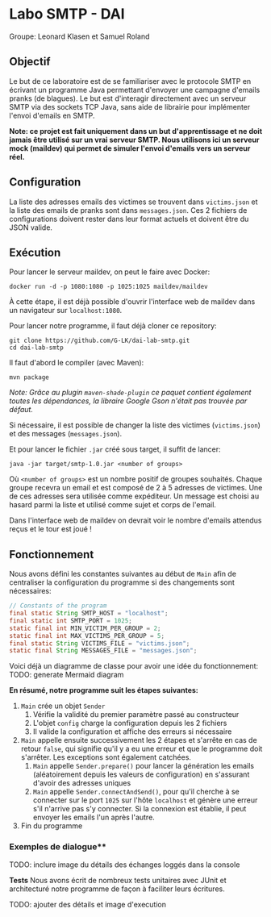 # Labo SMTP - DAI
Groupe: Leonard Klasen et Samuel Roland

## Objectif
Le but de ce laboratoire est de se familiariser avec le protocole SMTP en écrivant un programme Java permettant d'envoyer une campagne d'emails pranks (de blagues). Le but est d'interagir directement avec un serveur SMTP via des sockets TCP Java, sans aide de librairie pour implémenter l'envoi d'emails en SMTP.

**Note: ce projet est fait uniquement dans un but d'apprentissage et ne doit jamais être utilisé sur un vrai serveur SMTP. Nous utilisons ici un serveur mock (maildev) qui permet de simuler l'envoi d'emails vers un serveur réel.**

## Configuration
La liste des adresses emails des victimes se trouvent dans `victims.json` et la liste des emails de pranks sont dans `messages.json`. Ces 2 fichiers de configurations doivent rester dans leur format actuels et doivent être du JSON valide.

## Exécution
Pour lancer le serveur maildev, on peut le faire avec Docker:
```
docker run -d -p 1080:1080 -p 1025:1025 maildev/maildev
```

À cette étape, il est déjà possible d'ouvrir l'interface web de maildev dans un navigateur sur `localhost:1080`.

Pour lancer notre programme, il faut déjà cloner ce repository:
```
git clone https://github.com/G-LK/dai-lab-smtp.git
cd dai-lab-smtp
```

Il faut d'abord le compiler (avec Maven):
```
mvn package
```

*Note: Grâce au plugin `maven-shade-plugin` ce paquet contient également toutes les dépendances, la libraire Google Gson n'était pas trouvée par défaut.*

Si nécessaire, il est possible de changer la liste des victimes (`victims.json`) et des messages (`messages.json`).

Et pour lancer le fichier `.jar` créé sous target, il suffit de lancer:
```
java -jar target/smtp-1.0.jar <number of groups>
```

Où `<number of groups>` est un nombre positif de groupes souhaités. Chaque groupe recevra un email et est composé de 2 à 5 adresses de victimes. Une de ces adresses sera utilisée comme expéditeur. Un message est choisi au hasard parmi la liste et utilisé comme sujet et corps de l'email.

Dans l'interface web de maildev on devrait voir le nombre d'emails attendus reçus et le tour est joué !

## Fonctionnement
Nous avons défini les constantes suivantes au début de `Main` afin de centraliser la configuration du programme si des changements sont nécessaires:
```java
// Constants of the program
final static String SMTP_HOST = "localhost";
final static int SMTP_PORT = 1025;
static final int MIN_VICTIM_PER_GROUP = 2;
static final int MAX_VICTIMS_PER_GROUP = 5;
final static String VICTIMS_FILE = "victims.json";
static final String MESSAGES_FILE = "messages.json";
```

Voici déjà un diagramme de classe pour avoir une idée du fonctionnement:
TODO: generate Mermaid diagram

**En résumé, notre programme suit les étapes suivantes:**
1. `Main` crée un objet `Sender` 
   1. Vérifie la validité du premier paramètre passé au constructeur
   1. L'objet `config` charge la configuration depuis les 2 fichiers
   1. Il valide la configuration et affiche des erreurs si nécessaire
1. `Main` appelle ensuite successivement les 2 étapes et s'arrête en cas de retour `false`, qui signifie qu'il y a eu une erreur et que le programme doit s'arrêter. Les exceptions sont également catchées.
   1. `Main` appelle `Sender.prepare()` pour lancer la génération les emails (aléatoirement depuis les valeurs de configuration) en s'assurant d'avoir des adresses uniques
   1. `Main` appelle `Sender.connectAndSend()`, pour qu'il cherche à se connecter sur le port `1025` sur l'hôte `localhost` et génère une erreur s'il n'arrive pas s'y connecter. Si la connexion est établie, il peut envoyer les emails l'un après l'autre.
1. Fin du programme

### Exemples de dialogue**
TODO: inclure image du détails des échanges loggés dans la console


**Tests**
Nous avons écrit de nombreux tests unitaires avec JUnit et architecturé notre programme de façon à faciliter leurs écritures.

TODO: ajouter des détails et image d'execution